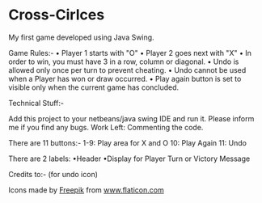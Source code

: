 # Cross-Cirlces
My first game developed using Java Swing.

Game Rules:-
• Player 1 starts with "O"
• Player 2 goes next with "X"
• In order to win, you must have 3 in a row, column or diagonal.
• Undo is allowed only once per turn to prevent cheating.
• Undo cannot be used when a Player has won or draw occurred.
• Play again button is set to visible only when the current game has concluded.


Technical Stuff:-

Add this project to your netbeans/java swing IDE and run it.
Please inform me if you find any bugs.
Work Left: Commenting the code.

There are 11 buttons:-
1-9: Play area for X and O
10: Play Again 
11: Undo

There are 2 labels:
•Header
•Display for Player Turn or Victory Message


Credits to:- (for undo icon)
<div>Icons made by <a href="https://www.flaticon.com/authors/freepik" title="Freepik">Freepik</a> from <a href="https://www.flaticon.com/"             title="Flaticon">www.flaticon.com</a></div>
